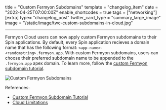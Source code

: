 title = "Custom Fermyon Subdomains"
template = "changelog_item"
date = "2022-04-25T07:00:00Z"
enable_shortcodes = true
tags = ["networking"]
[extra]
type= "changelog_post"
twitter_card_type = "summary_large_image"
image = "/static/image/twc-custom-subdomains-in-cloud.jpg"

---

Fermyon Cloud users can now apply custom Fermyon subdomains to their Spin applications. By default, every Spin application recieves a domain name that has the following format: `<app-name>-<randomstring>.fermyon.app`. With custom Fermyon subdomains, users can choose their preferred subdomain name to be appended to the `.fermyon.app` apex domain. To learn more, follow the [custom Fermyon subdomain tutorial](/cloud/custom-fermyon-subdomain). 

<img src="/static/image/changelog/twc-custom-subdomains-in-cloud.jpg" alt="Custom Fermyon Subdomains">

<!-- break -->

References:

- [Custom Fermyon Subdomain Tutorial](/cloud/custom-fermyon-subdomain) 
- [Cloud Limitations](/cloud/faq)
